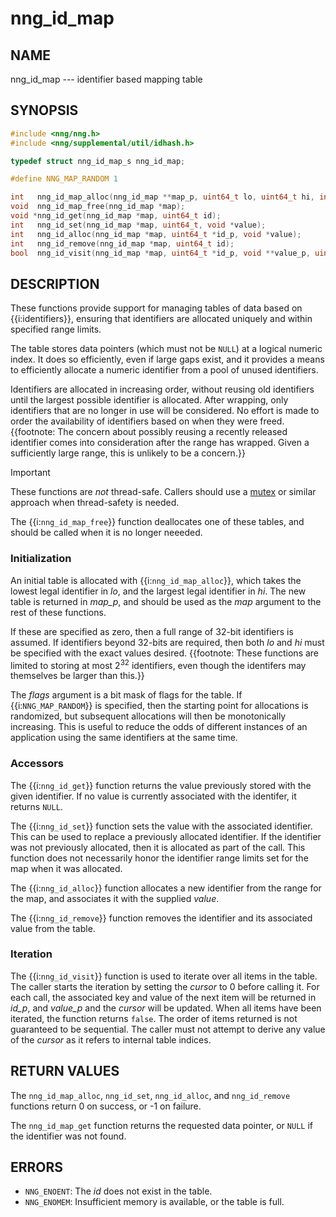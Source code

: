 # nng_id_map

## NAME

nng_id_map --- identifier based mapping table

## SYNOPSIS

```c
#include <nng/nng.h>
#include <nng/supplemental/util/idhash.h>

typedef struct nng_id_map_s nng_id_map;

#define NNG_MAP_RANDOM 1

int   nng_id_map_alloc(nng_id_map **map_p, uint64_t lo, uint64_t hi, int flags);
void  nng_id_map_free(nng_id_map *map);
void *nng_id_get(nng_id_map *map, uint64_t id);
int   nng_id_set(nng_id_map *map, uint64_t, void *value);
int   nng_id_alloc(nng_id_map *map, uint64_t *id_p, void *value);
int   nng_id_remove(nng_id_map *map, uint64_t id);
bool  nng_id_visit(nng_id_map *map, uint64_t *id_p, void **value_p, uint32_t *cursor);
```

## DESCRIPTION

These functions provide support for managing tables of data based on
{{i:identifiers}}, ensuring that identifiers are allocated uniquely and within
specified range limits.

The table stores data pointers (which must not be `NULL`) at a logical numeric index.
It does so efficiently, even if large gaps exist, and it provides a means to efficiently
allocate a numeric identifier from a pool of unused identifiers.

Identifiers are allocated in increasing order, without reusing old identifiers until the
largest possible identifier is allocated. After wrapping, only identifiers that are no longer
in use will be considered.
No effort is made to order the availability of identifiers based on
when they were freed.{{footnote: The concern about possibly reusing a
recently released identifier comes into consideration after the range has wrapped.
Given a sufficiently large range, this is unlikely to be a concern.}}

> [!IMPORTANT]
> These functions are _not_ thread-safe.
> Callers should use a [mutex][mutex] or similar approach when thread-safety is needed.

The {{i:`nng_id_map_free`}} function deallocates one of these tables, and should be called
when it is no longer neeeded.

### Initialization

An initial table is allocated with {{i:`nng_id_map_alloc`}}, which takes the lowest legal identifier in _lo_,
and the largest legal identifier in _hi_.
The new table is returned in _map_p_, and should be used as the _map_ argument to the rest of these functions.

If these are specified as zero, then a full range of 32-bit identifiers is assumed.
If identifiers beyond 32-bits are required,
then both _lo_ and _hi_ must be specified with the exact values desired.
{{footnote: These functions are limited to storing at most 2<sup>32</sup> identifiers, even though the identifers may
themselves be larger than this.}}

The _flags_ argument is a bit mask of flags for the table.
If {{i:`NNG_MAP_RANDOM`}} is specified, then the starting point for allocations is randomized, but subsequent allocations will then be monotonically increasing.
This is useful to reduce the odds of different instances of an application using the same identifiers at the same time.

### Accessors

The {{i:`nng_id_get`}} function returns the value previously stored with the given identifier.
If no value is currently associated with the identifer, it returns `NULL`.

The {{i:`nng_id_set`}} function sets the value with the associated identifier.
This can be used to replace a previously allocated identifier.
If the identifier was not previously allocated, then it is allocated as part of the call.
This function does not necessarily honor the identifier range limits set for the map when it was allocated.

The {{i:`nng_id_alloc`}} function allocates a new identifier from the range for the map, and associates it with
the supplied _value_.

The {{i:`nng_id_remove`}} function removes the identifier and its associated value from the table.

### Iteration

The {{i:`nng_id_visit`}} function is used to iterate over all items in the table.
The caller starts the iteration by setting the _cursor_ to 0 before calling it.
For each call, the associated key and value of the next item will be returned in _id_p_,
and _value_p_ and the _cursor_ will be updated.
When all items have been iterated, the function returns `false`.
The order of items returned is not guaranteed to be sequential.
The caller must not attempt to derive any value of the _cursor_ as it refers to internal table indices.

## RETURN VALUES

The `nng_id_map_alloc`, `nng_id_set`, `nng_id_alloc`, and `nng_id_remove` functions
return 0 on success, or -1 on failure.

The `nng_id_map_get` function returns the requested data pointer, or `NULL` if the identifier was not found.

## ERRORS

- `NNG_ENOENT`: The _id_ does not exist in the table.
- `NNG_ENOMEM`: Insufficient memory is available, or the table is full.

[mutex]: ../thr/nng_mtx.md
